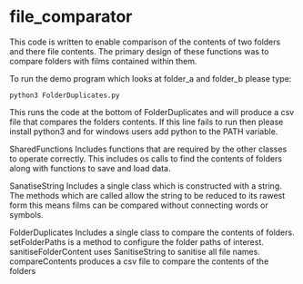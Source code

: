 file_comparator
===============

This code is written to enable comparison of the contents of two folders and
there file contents. The primary design of these functions was to compare
folders with films contained within them.

To run the demo program which looks at folder_a and folder_b please type:

	python3 FolderDuplicates.py

This runs the code at the bottom of FolderDuplicates and will produce a csv
file that compares the folders contents. If this line fails to run then please
install python3 and for windows users add python to the PATH variable.

SharedFunctions
	Includes functions that are required by the other classes to operate
	correctly. This includes os calls to find the contents of folders along
	with functions to save and load data.

SanatiseString
	Includes a single class which is constructed with a string. The methods
	which are called allow the string to be reduced to its rawest form this
	means films can be compared without connecting words or symbols.

FolderDuplicates
	Includes a single class to compare the contents of folders.
	setFolderPaths is a method to configure the folder paths of interest.
	sanitiseFolderContent uses SanitiseString to sanitise all file names.
	compareContents produces a csv file to compare the contents of the folders